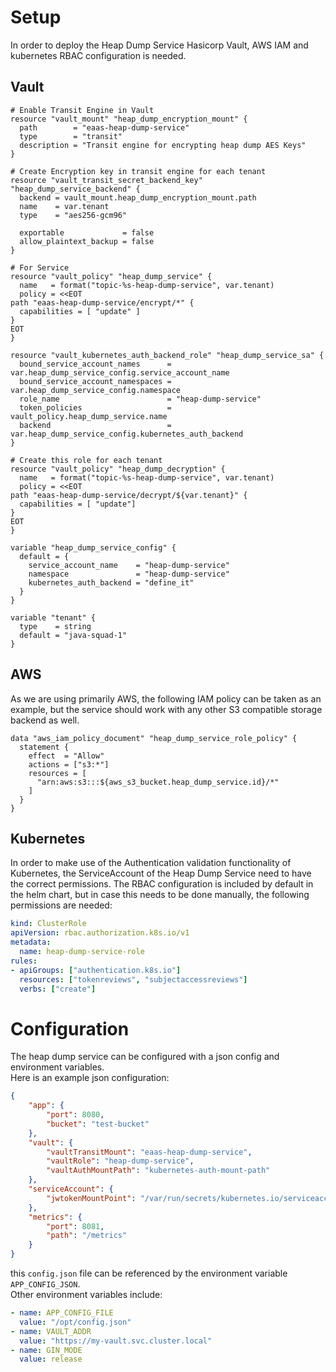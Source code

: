# Setup

In order to deploy the Heap Dump Service Hasicorp Vault, AWS IAM and kubernetes RBAC configuration is needed.

## Vault

```hcl
# Enable Transit Engine in Vault
resource "vault_mount" "heap_dump_encryption_mount" {
  path        = "eaas-heap-dump-service"
  type        = "transit"
  description = "Transit engine for encrypting heap dump AES Keys"
}

# Create Encryption key in transit engine for each tenant
resource "vault_transit_secret_backend_key" "heap_dump_service_backend" {
  backend = vault_mount.heap_dump_encryption_mount.path
  name    = var.tenant
  type    = "aes256-gcm96"

  exportable             = false
  allow_plaintext_backup = false
}

# For Service
resource "vault_policy" "heap_dump_service" {
  name   = format("topic-%s-heap-dump-service", var.tenant)
  policy = <<EOT
path "eaas-heap-dump-service/encrypt/*" {
  capabilities = [ "update" ]
}
EOT
}

resource "vault_kubernetes_auth_backend_role" "heap_dump_service_sa" {
  bound_service_account_names      = var.heap_dump_service_config.service_account_name
  bound_service_account_namespaces = var.heap_dump_service_config.namespace
  role_name                        = "heap-dump-service"
  token_policies                   = vault_policy.heap_dump_service.name
  backend                          = var.heap_dump_service_config.kubernetes_auth_backend
}

# Create this role for each tenant
resource "vault_policy" "heap_dump_decryption" {
  name   = format("topic-%s-heap-dump-service", var.tenant)
  policy = <<EOT
path "eaas-heap-dump-service/decrypt/${var.tenant}" {
  capabilities = [ "update"]
}
EOT
}

variable "heap_dump_service_config" {
  default = {
    service_account_name    = "heap-dump-service"
    namespace               = "heap-dump-service"
    kubernetes_auth_backend = "define_it"
  }
}

variable "tenant" {
  type    = string
  default = "java-squad-1"
}

```

## AWS

As we are using primarily AWS, the following IAM policy can be taken as an example, but the service should work with any other S3 compatible storage backend as well.

```hcl
data "aws_iam_policy_document" "heap_dump_service_role_policy" {
  statement {
    effect  = "Allow"
    actions = ["s3:*"]
    resources = [
      "arn:aws:s3:::${aws_s3_bucket.heap_dump_service.id}/*"
    ]
  }
}
```

## Kubernetes

In order to make use of the Authentication validation functionality of Kubernetes, the ServiceAccount of the Heap Dump Service need to have the correct permissions. The RBAC configuration is included by default in the helm chart, but in case this needs to be done manually, the following permissions are needed:

```yaml
kind: ClusterRole
apiVersion: rbac.authorization.k8s.io/v1
metadata:
  name: heap-dump-service-role
rules:
- apiGroups: ["authentication.k8s.io"]
  resources: ["tokenreviews", "subjectaccessreviews"]
  verbs: ["create"]
```

# Configuration

The heap dump service can be configured with a json config and environment variables.  
Here is an example json configuration: 

```json
{
    "app": {
        "port": 8080,
        "bucket": "test-bucket"
    },
    "vault": {
        "vaultTransitMount": "eaas-heap-dump-service",
        "vaultRole": "heap-dump-service",
        "vaultAuthMountPath": "kubernetes-auth-mount-path"
    },
    "serviceAccount": {
        "jwtokenMountPoint": "/var/run/secrets/kubernetes.io/serviceaccount/token"
    },
    "metrics": {
        "port": 8081,
        "path": "/metrics"
    }
}
```

this `config.json` file can be referenced by the environment variable `APP_CONFIG_JSON`.  
Other environment variables include: 

```yaml
- name: APP_CONFIG_FILE
  value: "/opt/config.json"
- name: VAULT_ADDR
  value: "https://my-vault.svc.cluster.local"
- name: GIN_MODE
  value: release
```

